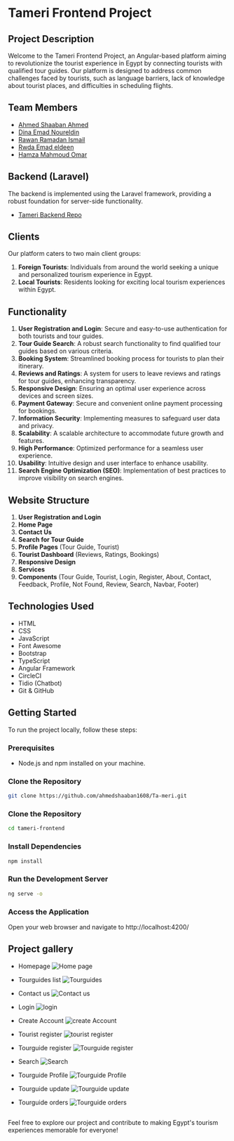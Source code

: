# Tameri Frontend Project

## Project Description
Welcome to the Tameri Frontend Project, an Angular-based platform aiming to revolutionize the tourist experience in Egypt by connecting tourists with qualified tour guides. Our platform is designed to address common challenges faced by tourists, such as language barriers, lack of knowledge about tourist places, and difficulties in scheduling flights.

## Team Members
- [Ahmed Shaaban Ahmed](https://github.com/ahmedshaaban1608)
- [Dina Emad Noureldin](https://github.com/dinaemad88)
- [Rawan Ramadan Ismail](https://github.com/rawanramadan22)
- [Rwda Emad eldeen](https://github.com/rwda)
- [Hamza Mahmoud Omar](https://github.com/hamza-halawa2020)


## Backend (Laravel)
The backend is implemented using the Laravel framework, providing a robust foundation for server-side functionality.
- [Tameri Backend Repo](https://github.com/ahmedshaaban1608/tameri-backend)

##

## Clients
Our platform caters to two main client groups:
1. **Foreign Tourists**: Individuals from around the world seeking a unique and personalized tourism experience in Egypt.
2. **Local Tourists**: Residents looking for exciting local tourism experiences within Egypt.

## Functionality
1. **User Registration and Login**: Secure and easy-to-use authentication for both tourists and tour guides.
2. **Tour Guide Search**: A robust search functionality to find qualified tour guides based on various criteria.
3. **Booking System**: Streamlined booking process for tourists to plan their itinerary.
4. **Reviews and Ratings**: A system for users to leave reviews and ratings for tour guides, enhancing transparency.
5. **Responsive Design**: Ensuring an optimal user experience across devices and screen sizes.
6. **Payment Gateway**: Secure and convenient online payment processing for bookings.
7. **Information Security**: Implementing measures to safeguard user data and privacy.
8. **Scalability**: A scalable architecture to accommodate future growth and features.
9. **High Performance**: Optimized performance for a seamless user experience.
10. **Usability**: Intuitive design and user interface to enhance usability.
11. **Search Engine Optimization (SEO)**: Implementation of best practices to improve visibility on search engines.

## Website Structure
1. **User Registration and Login**
2. **Home Page**
3. **Contact Us**
4. **Search for Tour Guide**
5. **Profile Pages** (Tour Guide, Tourist)
6. **Tourist Dashboard** (Reviews, Ratings, Bookings)
7. **Responsive Design**
8. **Services**
9. **Components** (Tour Guide, Tourist, Login, Register, About, Contact, Feedback, Profile, Not Found, Review, Search, Navbar, Footer)

## Technologies Used
- HTML
- CSS
- JavaScript
- Font Awesome
- Bootstrap
- TypeScript
- Angular Framework
- CircleCI
- Tidio (Chatbot)
- Git & GitHub


## Getting Started
To run the project locally, follow these steps:

### Prerequisites
- Node.js and npm installed on your machine.

### Clone the Repository
```bash
git clone https://github.com/ahmedshaaban1608/Ta-meri.git
```

### Clone the Repository
```bash
cd tameri-frontend
```
### Install Dependencies
```bash
npm install
```
### Run the Development Server
```bash
ng serve -o
```
### Access the Application
Open your web browser and navigate to http://localhost:4200/


##
## Project gallery
- Homepage
![Home page](screenshots/homepage.png)

- Tourguides list
![Tourguides](screenshots/tourguides.png)

- Contact us
![Contact us](screenshots/contactus.png)

- Login
![login](screenshots/login.png)

- Create Account
![create Account](screenshots/create-account.png)

- Tourist register
![tourist register](screenshots/tourist-account.png)

- Tourguide register
![Tourguide register](screenshots/tourguide-account.png)

- Search
![Search](screenshots/search.png)

- Tourguide Profile
![Tourguide Profile](screenshots/tourguide-profile.png)

- Tourguide update
![Tourguide update](screenshots/tourguide-update.png)

- Tourguide orders
![Tourguide orders](screenshots/tourguide-orders.png)

##
Feel free to explore our project and contribute to making Egypt's tourism experiences memorable for everyone!